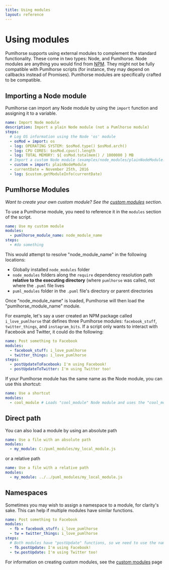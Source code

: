 ```yaml
---
title: Using modules
layout: reference
---
```

# Using modules

Pumlhorse supports using external modules to complement the standard functionality. These come in two types: Node, and Pumlhorse.
Node modules are anything you would find from [NPM](https://www.npmjs.org). They might not be fully compatible with Pumlhorse scripts 
(for instance, they may depend on callbacks instead of Promises). Pumlhorse modules are specifically crafted to be compatible.

## Importing a Node module

Pumlhorse can import any Node module by using the `import` function and assigning it to a variable.

```yaml
name: Import Node module
description: Import a plain Node module (not a Pumlhorse module)
steps:
  # Log OS information using the Node 'os' module
  - osMod = import: os
  - log: OPERATING SYSTEM: $osMod.type() $osMod.arch()
  - log: CPU CORES: $osMod.cpus().length
  - log: TOTAL MEMORY: ${ osMod.totalmem() / 1000000 } MB
  # Import a custom Node module (examples/node_modules/plainNodeModule.js)
  - custom = import: plainNodeModule
  - currentDate = November 25th, 2016
  - log: $custom.getModuleInfo(currentDate)
```

## Pumlhorse Modules

_Want to create your own custom module? See the [custom modules](../modules/customModules) section._

To use a Pumlhorse module, you need to reference it in the `modules` section of the script.

```yaml
name: Use my custom module
modules:
  - pumlhorse_module_name: node_module_name   
steps:
  - #do something
```

This would attempt to resolve "node_module_name" in the following locations:

* Globally installed `node_modules` folder
* `node_modules` folders along the `require` dependency resolution path **relative to the executing directory**
(where `pumlhorse` was called, not where the `.puml` file lives
* `puml_modules` folder in the `.puml` file's directory or parent directories

Once "node_module_name" is loaded, Pumlhorse will then load the "pumlhorse_module_name" module.

For example, let's say a user created an NPM package called `i_love_pumlhorse` that defines three Pumlhorse modules: 
`facebook_stuff`, `twitter_things`, and `instagram_bits`. If a script only wants to interact with Facebook and Twitter,
it could do the following:

```yaml
name: Post something to Facebook
modules:
  - facebook_stuff: i_love_pumlhorse
  - twitter_things: i_love_pumlhorse
steps:
  - postUpdateToFacebook: I'm using Facebook!
  - postUpdateToTwitter: I'm using Twitter too!
```

If your Pumlhorse module has the same name as the Node module, you can use this shortcut:

```yaml
name: Use a shortcut
modules:
  - cool_module # Loads "cool_module" Node module and uses the "cool_module" Pumlhorse module
```

## Direct path

You can also load a module by using an absolute path

```yaml
name: Use a file with an absolute path
modules:
  - my_module: C:/puml_modules/my_local_module.js
```

or a relative path

```yaml
name: Use a file with a relative path
modules:
  - my_module: ../../puml_modules/my_local_module.js
```

## Namespaces

Sometimes you may wish to assign a namespace to a module, for clarity's sake.
This can help if multiple modules have similar functions.

```yaml
name: Post something to Facebook
modules:
  - fb = facebook_stuff: i_love_pumlhorse
  - tw = twitter_things: i_love_pumlhorse
steps:
  # Both modules have "postUpdate" functions, so we need to use the namespace
  - fb.postUpdate: I'm using Facebook!
  - tw.postUpdate: I'm using Twitter too!
```

For information on creating custom modules, see the [custom modules](../modules/customModules) page